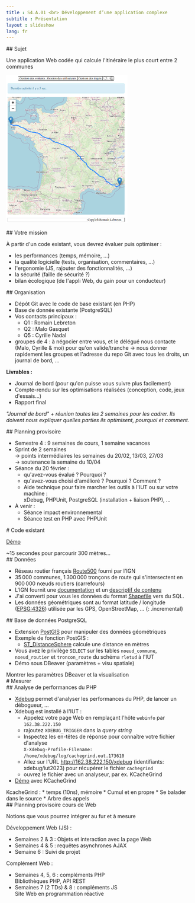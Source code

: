 ```yaml
---
title : S4.A.01 <br> Développement d’une application complexe
subtitle : Présentation
layout : slideshow
lang: fr
---
```


<section>
## Sujet 

Une application Web codée qui calcule l'itinéraire le plus court entre 2 communes

<img alt="Exemple de solution" src="../assets/SAE4A/CaptureSolution.png" 
height="400" class="blockcenter">

</section>

<section>
## Votre mission

À partir d'un code existant, vous devrez évaluer puis optimiser : 
* les performances (temps, mémoire, ...)
* la qualité logicielle (tests, organisation, commentaires, ...)
* l'ergonomie (JS, rajouter des fonctionnalités, ...)
* la sécurité (faille de sécurité ?)
* bilan écologique (de l'appli Web, du gain pour un conducteur)
</section>

<section>
## Organisation

* Dépôt Git avec le code de base existant (en PHP)
* Base de donnée existante (PostgreSQL)
* Vos contacts principaux : 
  * Q1 : Romain Lebreton
  * Q2 : Malo Gasquet
  * Q5 : Cyrille Nadal
* groupes de 4 : à négocier entre vous, et le délégué nous contacte (Malo, Cyrille & moi) pour qu'on valide/tranche
  → nous donner rapidement les groupes et l'adresse du repo Git avec tous les droits, un journal de bord, ...

**Livrables :**
* Journal de bord (pour qu'on puisse vous suivre plus facilement)
* Compte-rendu sur les optimisations réalisées (conception, code, jeux d'essais…)
* Rapport final 

*"Journal de bord" + réunion toutes les 2 semaines pour les cadrer. Ils doivent nous expliquer quelles parties ils optimisent, pourquoi et comment.*



</section>
<section>
## Planning provisoire


* Semestre 4 : 9 semaines de cours, 1 semaine vacances
* Sprint de 2 semaines  
  → points intermédiaires les semaines du 20/02, 13/03, 27/03  
  → soutenance la semaine du 10/04
* Séance du 20 février : 
  * qu'avez-vous évalué ? Pourquoi ?
  * qu'avez-vous choisi d'amélioré ? Pourquoi ? Comment ?
  * Aide technique pour faire marcher les outils à l'IUT ou sur votre machine :  
    xDebug, PHPUnit, PostgreSQL (installation + liaison PHP), ...
* À venir :   
  * Séance impact environnemental 
  * Séance test en PHP avec PHPUnit
</section>

<section>
# Code existant

[Démo](http://localhost/~lebreton/PHP2223/SAE4/CodeBaseEtudiants/web/controleurFrontal.php?action=plusCourtChemin&controleur=noeudCommune)

<div class="incremental">
~15 secondes pour parcourir 300 mètres...
</div>

</section>

<section>
## Données

* Réseau routier français [Route500](https://geoservices.ign.fr/route500) fourni par l'IGN
* 35&#8201;000 communes, 1&#8201;300&#8201;000 tronçons de route qui s'intersectent en 900&#8201;000 nœuds routiers (carrefours)
* L'IGN fournit une [documentation](https://geoservices.ign.fr/documentation/donnees/vecteur/route500) et un [descriptif de contenu](https://geoservices.ign.fr/sites/default/files/2021-12/DC_ROUTE500_3-0.pdf)
* J'ai converti pour vous les données du format [Shapefile](https://en.wikipedia.org/wiki/Shapefile) vers du SQL.
* Les données géométriques sont au format latitude / longitude ([EPSG:4326](https://epsg.io/4326)) utilisée par les GPS, OpenStreetMap, ...
{: .incremental}
</section>

<section>
## Base de données PostgreSQL

* Extension [PostGIS](https://postgis.net/docs/reference.html) pour manipuler des données géométriques
* Exemple de fonction PostGIS : 
  * [ST_DistanceSphere](https://postgis.net/docs/ST_DistanceSphere.html) calcule une distance en mètres
* Vous avez le privilège `SELECT` sur les tables `noeud_commune`, `noeud_routier` et `troncon_route` du schéma `rletud` à l'IUT
* Démo sous DBeaver (paramètres + visu spatiale)

<div role="note">
Montrer les paramètres DBeaver et la visualisation 
</div>

</section>

<section>
# Mesurer
</section>

<section>
## Analyse de performances du PHP

* [Xdebug](https://xdebug.org/) permet d'analyser les performances du PHP, de lancer un débogueur, ...
* Xdebug est installé à l'IUT : 
  * Appelez votre page Web en remplaçant l'hôte `webinfo` par `162.38.222.150`
  * rajoutez `XDEBUG_TRIGGER` dans la *query string*
  * Inspectez les en-têtes de réponse pour connaître votre fichier d'analyse  
    `X-Xdebug-Profile-Filename: /home/xdebug/log/cachegrind.out.173610`
  * Allez sur l'URL http://162.38.222.150/xdebug (identifiants: xdebug/iut2023)
    pour récupérer le fichier `cachegrind`
  * ouvrez le fichier avec un analyseur, par ex. KCacheGrind
* [Démo](https://162.38.222.150/info.php?XDEBUG_TRIGGER) avec KCacheGrind


<div role="note">
KcacheGrind :
* temps (10ns), mémoire
* Cumul et en propre
* Se balader dans le source
* Arbre des appels
</div>
</section>

<section>
## Planning provisoire cours de Web

Notions que vous pourrez intégrer au fur et à mesure

Développement Web (JS) : 
* Semaines 2 & 3 : 
  Objets et interaction avec la page Web
* Semaines 4 & 5 : 
  requêtes asynchrones AJAX
* Semaine 6 : 
  Suivi de projet

Complément Web : 
* Semaines 4, 5, 6 : compléments PHP  
  Bibliothèques PHP, API REST
* Semaines 7 (2 TDs) & 8 : compléments JS  
  Site Web en programmation réactive
</section>

<!-- <section>
</section>

<section>
</section> -->


<!-- 
! Lien git code de base !

Import BD, install postGIS
Install xdebug
Parcours code PHP
Démo solution
 -->
